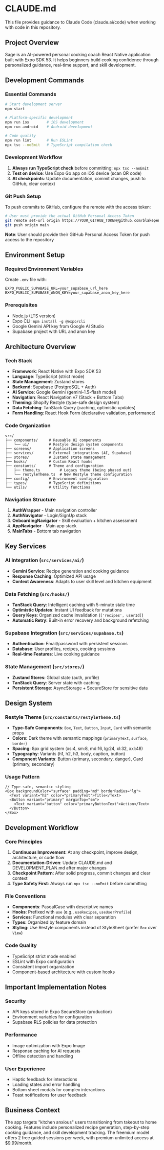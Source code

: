 # CLAUDE.md

This file provides guidance to Claude Code (claude.ai/code) when working with code in this repository.

## Project Overview

Sage is an AI-powered personal cooking coach React Native application built with Expo SDK 53. It helps beginners build cooking confidence through personalized guidance, real-time support, and skill development.

## Development Commands

### Essential Commands
```bash
# Start development server
npm start

# Platform-specific development
npm run ios        # iOS development
npm run android    # Android development

# Code quality
npm run lint       # Run ESLint
npx tsc --noEmit   # TypeScript compilation check
```

### Development Workflow
1. **Always run TypeScript check** before committing: `npx tsc --noEmit`
2. **Test on device**: Use Expo Go app on iOS device (scan QR code)
3. **At checkpoints**: Update documentation, commit changes, push to GitHub, clear context

### Git Push Setup
To push commits to GitHub, configure the remote with the access token:
```bash
# User must provide the actual GitHub Personal Access Token
git remote set-url origin https://YOUR_GITHUB_TOKEN@github.com/blakepennington97/Sage.git
git push origin main
```
**Note**: User should provide their GitHub Personal Access Token for push access to the repository


## Environment Setup

### Required Environment Variables
Create `.env` file with:
```
EXPO_PUBLIC_SUPABASE_URL=your_supabase_url_here
EXPO_PUBLIC_SUPABASE_ANON_KEY=your_supabase_anon_key_here
```

### Prerequisites
- Node.js (LTS version)
- Expo CLI: `npm install -g @expo/cli`
- Google Gemini API key from Google AI Studio
- Supabase project with URL and anon key

## Architecture Overview

### Tech Stack
- **Framework**: React Native with Expo SDK 53
- **Language**: TypeScript (strict mode)
- **State Management**: Zustand stores
- **Backend**: Supabase (PostgreSQL + Auth)
- **AI Service**: Google Gemini (gemini-1.5-flash model)
- **Navigation**: React Navigation v7 (Stack + Bottom Tabs)
- **Theming**: Shopify Restyle (type-safe design system)
- **Data Fetching**: TanStack Query (caching, optimistic updates)
- **Form Handling**: React Hook Form (declarative validation, performance)

### Code Organization
```
src/
├── components/     # Reusable UI components
│   └── ui/         # Restyle design system components
├── screens/        # Application screens
├── services/       # External integrations (AI, Supabase)
├── stores/         # Zustand state management
├── hooks/          # Custom React hooks
├── constants/      # Theme and configuration
│   ├── theme.ts         # Legacy theme (being phased out)
│   └── restyleTheme.ts  # New Restyle theme configuration
├── config/         # Environment configuration
├── types/          # TypeScript definitions
└── utils/          # Utility functions
```

### Navigation Structure
1. **AuthWrapper** - Main navigation controller
2. **AuthNavigator** - Login/SignUp stack
3. **OnboardingNavigator** - Skill evaluation + kitchen assessment
4. **AppNavigator** - Main app stack
5. **MainTabs** - Bottom tab navigation

## Key Services

### AI Integration (`src/services/ai/`)
- **Gemini Service**: Recipe generation and cooking guidance
- **Response Caching**: Optimized API usage
- **Context Awareness**: Adapts to user skill level and kitchen equipment

### Data Fetching (`src/hooks/`)
- **TanStack Query**: Intelligent caching with 5-minute stale time
- **Optimistic Updates**: Instant UI feedback for mutations
- **Query Keys**: Organized cache invalidation (`['recipes', userId]`)
- **Automatic Retry**: Built-in error recovery and background refetching

### Supabase Integration (`src/services/supabase.ts`)
- **Authentication**: Email/password with persistent sessions
- **Database**: User profiles, recipes, cooking sessions
- **Real-time Features**: Live cooking guidance

### State Management (`src/stores/`)
- **Zustand Stores**: Global state (auth, profile)
- **TanStack Query**: Server state with caching
- **Persistent Storage**: AsyncStorage + SecureStore for sensitive data

## Design System

### Restyle Theme (`src/constants/restyleTheme.ts`)
- **Type-Safe Components**: `Box`, `Text`, `Button`, `Input`, `Card` with semantic props
- **Colors**: Dark theme with semantic mappings (`primaryText`, `surface`, `border`)
- **Spacing**: 8px grid system (xs:4, sm:8, md:16, lg:24, xl:32, xxl:48)
- **Typography**: Variants (h1, h2, h3, body, caption, button)
- **Component Variants**: Button (primary, secondary, danger), Card (primary, secondary)

### Usage Pattern
```tsx
// Type-safe, semantic styling
<Box backgroundColor="surface" padding="md" borderRadius="lg">
  <Text variant="h2" color="primaryText">Title</Text>
  <Button variant="primary" marginTop="sm">
    <Text variant="button" color="primaryButtonText">Action</Text>
  </Button>
</Box>
```

## Development Workflow

### Core Principles
1. **Continuous Improvement**: At any checkpoint, improve design, architecture, or code flow
2. **Documentation-Driven**: Update CLAUDE.md and DEVELOPMENT_PLAN.md after major changes
3. **Checkpoint Pattern**: After solid progress, commit changes and clear context
4. **Type Safety First**: Always run `npx tsc --noEmit` before committing

### File Conventions
- **Components**: PascalCase with descriptive names
- **Hooks**: Prefixed with `use` (e.g., `useRecipes`, `useUserProfile`)
- **Services**: Functional modules with clear separation
- **Types**: Organized by feature domain
- **Styling**: Use Restyle components instead of StyleSheet (prefer `Box` over `View`)

### Code Quality
- TypeScript strict mode enabled
- ESLint with Expo configuration
- Consistent import organization
- Component-based architecture with custom hooks

## Important Implementation Notes

### Security
- API keys stored in Expo SecureStore (production)
- Environment variables for configuration
- Supabase RLS policies for data protection

### Performance
- Image optimization with Expo Image
- Response caching for AI requests
- Offline detection and handling

### User Experience
- Haptic feedback for interactions
- Loading states and error handling
- Bottom sheet modals for complex interactions
- Toast notifications for user feedback

## Business Context

The app targets "kitchen anxious" users transitioning from takeout to home cooking. Features include personalized recipe generation, step-by-step cooking guidance, and skill development tracking. The freemium model offers 2 free guided sessions per week, with premium unlimited access at $9.99/month.
